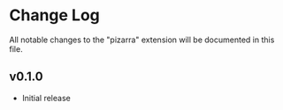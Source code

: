 # Change Log

All notable changes to the "pizarra" extension will be documented in this file.

## v0.1.0

- Initial release
